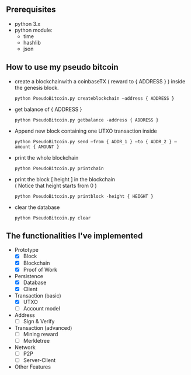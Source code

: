 ## Prerequisites
- python 3.x
- python module:
    - time
    - hashlib
    - json
    

## How to use my pseudo bitcoin
- create a blockchainwith a coinbaseTX ( reward to { ADDRESS } ) inside the genesis block.
    ```
    python PseudoBitcoin.py createblockchain –address { ADDRESS }
    ```
- get balance of { ADDRESS }
    ```
    python PseudoBitcoin.py getbalance -address { ADDRESS }
    ```
- Append new block containing one UTXO transaction inside
    ```
    python PseudoBitcoin.py send –from { ADDR_1 } –to { ADDR_2 } –amount { AMOUNT }
    ```
- print the whole blockchain
    ```
    python PseudoBitcoin.py printchain
    ```
- print the block [ height ] in the blockchain <br>
( Notice that height starts from 0 )
    ```
    python PseudoBitcoin.py printblock -height { HEIGHT }
    ```
- clear the database
    ```
    python PseudoBitcoin.py clear
    ```
## The functionalities I've implemented

- Prototype
    - [x] Block 
    - [x] Blockchain
    - [x] Proof of Work
- Persistence
    - [x] Database
    - [x] Client
- Transaction (basic)
    - [x] UTXO
    - [ ] Account model
- Address
    - [ ] Sign & Verify
- Transaction (advanced)
    - [ ] Mining reward
    - [ ] Merkletree
- Network
    - [ ] P2P
    - [ ] Server-Client
- Other Features
